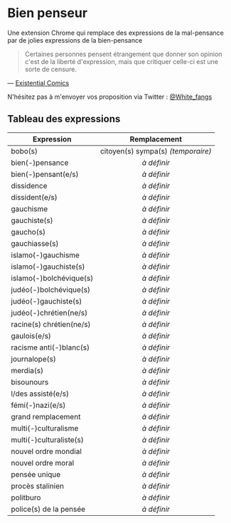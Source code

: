 Bien penseur
=============

Une extension Chrome qui remplace des expressions de la mal-pensance par de jolies expressions de la bien-pensance

> Certaines personnes pensent étrangement que donner son opinion c'est de la liberté d'expression, mais que critiquer celle-ci est une sorte de censure.

— [Existential Comics](https://twitter.com/existentialcoms/status/801160640266051584)

N'hésitez pas à m'envoyer vos proposition via Twitter : [@White_fangs](https://twitter.com/White_fangs)

Tableau des expressions
------------------

| Expression    | Remplacement  | 
| ------------- |:-------------:|
| bobo(s) | citoyen(s) sympa(s) _(temporaire)_ |
| bien(-)pensance | _à définir_ |
| bien(-)pensant(e/s) | _à définir_ |
| dissidence | _à définir_ |
| dissident(e/s) | _à définir_ |
| gauchisme | _à définir_ |
| gauchiste(s) | _à définir_ |
| gaucho(s) | _à définir_ |
| gauchiasse(s) | _à définir_ |
| islamo(-)gauchisme | _à définir_ |
| islamo(-)gauchiste(s) | _à définir_ |
| islamo(-)bolchévique(s) | _à définir_ |
| judéo(-)bolchévique(s) | _à définir_ |
| judéo(-)gauchiste(s) | _à définir_ |
| judéo(-)chrétien(ne/s) | _à définir_ |
| racine(s) chrétien(ne/s) | _à définir_ |
| gaulois(e/s) | _à définir_ |
| racisme anti(-)blanc(s) | _à définir_ |
| journalope(s) | _à définir_ |
| merdia(s) | _à définir_ |
| bisounours | _à définir_ |
| l/des assisté(e/s) | _à définir_ |
| fémi(-)nazi(e/s) | _à définir_ |
| grand remplacement | _à définir_ |
| multi(-)culturalisme | _à définir_ |
| multi(-)culturaliste(s) | _à définir_ |
| nouvel ordre mondial | _à définir_ |
| nouvel ordre moral | _à définir_ |
| pensée unique | _à définir_ |
| procès stalinien | _à définir_ |
| politburo | _à définir_ |
| police(s) de la pensée | _à définir_ |

